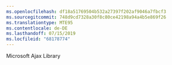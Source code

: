 ```yaml
---
ms.openlocfilehash: df18a51769504b532a27397f202af9046a7fbcf3
ms.sourcegitcommit: 748d9cd7328a30f8c80ce42198a94a4b5e869f26
ms.translationtype: MTE95
ms.contentlocale: de-DE
ms.lasthandoff: 07/15/2019
ms.locfileid: "68178774"
---
```

Microsoft Ajax Library